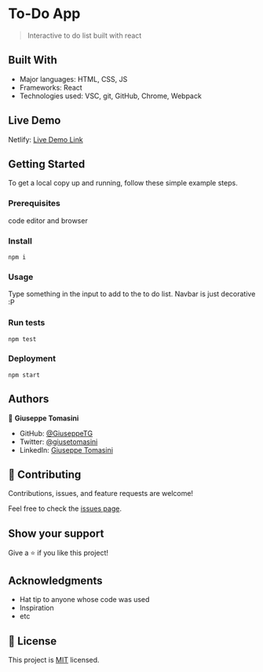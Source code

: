# To-Do App

> Interactive to do list built with react


## Built With

- Major languages: HTML, CSS, JS
- Frameworks: React
- Technologies used: VSC, git, GitHub, Chrome, Webpack

## Live Demo

Netlify:
[Live Demo Link](https://62c774fa615d2a0d1a10e151--musical-syrniki-aa9be6.netlify.app/)

## Getting Started

To get a local copy up and running, follow these simple example steps.

### Prerequisites
code editor and browser

### Install
`npm i`

### Usage
Type something in the input to add to the to do list. Navbar is just decorative :P

### Run tests
`npm test`

### Deployment
`npm start`


## Authors

👤 **Giuseppe Tomasini**

- GitHub: [@GiuseppeTG](https://github.com/GiuseppeTG)
- Twitter: [@giusetomasini](https://twitter.com/giusetomasini)
- LinkedIn: [Giuseppe Tomasini](https://www.linkedin.com/in/giuseppe-tomasini-67ba101a8/)


## 🤝 Contributing

Contributions, issues, and feature requests are welcome!

Feel free to check the [issues page](../../issues/).

## Show your support

Give a ⭐️ if you like this project!

## Acknowledgments

- Hat tip to anyone whose code was used
- Inspiration
- etc

## 📝 License

This project is [MIT](./MIT.md) licensed.
